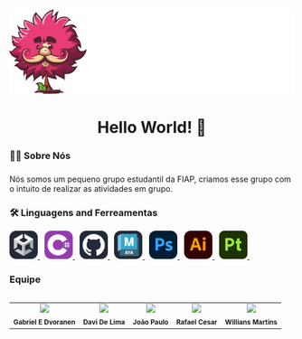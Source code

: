 <div align="center">
  <img height="150" src="https://github.com/Trufullantes/.github/blob/Images-and-Icons/Logo - DarkMode.png"  />
</div>

###

<h1 align="center">Hello World! 👋</h1>

###

<h3 align="left">👩‍💻  Sobre Nós</h3>

###

  <p align="left">Nós somos um pequeno grupo estudantil da FIAP, criamos esse grupo com o intuito de realizar as atividades em grupo.</p>

###

<!-- Languages and tools -->
<h3 align="left">🛠 Linguagens and Ferreamentas</h3>
<!-- Icons -->
<div align="left">
  <!-- Engiges Icons -->
  <a href="https://unity.com/"><picture>
    <source media="(prefers-color-scheme: light)" srcset="https://github.com/DvoraGames/dvoragames/blob/icons/Unity-Light.svg" />
    <img src="https://github.com/DvoraGames/dvoragames/blob/icons/Unity-Dark.svg" alt="Unity Engine" width=50px>
  </picture></a>&nbsp;
  <!-- Languages Icons -->
  <a href="https://learn.microsoft.comr/dotnet/csharp/"><picture>
    <source media="(prefers-color-scheme: light)" srcset="https://github.com/DvoraGames/dvoragames/blob/icons/CS.svg" />
    <img src="https://github.com/DvoraGames/dvoragames/blob/icons/CS.svg" alt="C# (C Sharp)" width=50px>
  </picture></a>&nbsp;
  <!-- Tools Icons -->
  <a href="https://github.com/"><picture>
    <source media="(prefers-color-scheme: light)" srcset="https://github.com/DvoraGames/dvoragames/blob/icons/Github-Light.svg" />
    <img src="https://github.com/DvoraGames/dvoragames/blob/icons/Github-Dark.svg" alt="Github" width=50px>
  </picture></a>&nbsp;
  <a href="https://www.autodesk.com/products/maya/overview?term=1-YEAR&tab=subscription"><picture>
    <source media="(prefers-color-scheme: light)" srcset="https://github.com/DvoraGames/dvoragames/blob/icons/Maya-Light.svg" />
    <img src="https://github.com/DvoraGames/dvoragames/blob/icons/Maya-Dark.svg" alt="Maya" width=50px>
  </picture></a>&nbsp;
  <a href="https://www.adobe.com/products/photoshop.html"><picture>
    <source media="(prefers-color-scheme: light)" srcset="https://github.com/DvoraGames/dvoragames/blob/icons/Photoshop.svg" />
    <img src="https://github.com/DvoraGames/dvoragames/blob/icons/Photoshop.svg" alt="Photoshop" width=50px>
  </picture></a>&nbsp;
  <a href="https://www.adobe.com/products/illustrator.html"><picture>
    <source media="(prefers-color-scheme: light)" srcset="https://github.com/DvoraGames/dvoragames/blob/icons/Illustrator.svg" />
    <img src="https://github.com/DvoraGames/dvoragames/blob/icons/Illustrator.svg" alt="Illustrator" width=50px>
  </picture></a>&nbsp;
    <a href="https://www.adobe.com/products/substance3d-painter.html"><picture>
    <source media="(prefers-color-scheme: light)" srcset="https://github.com/DvoraGames/dvoragames/blob/icons/SubstancePainter.svg" />
    <img src="https://github.com/DvoraGames/dvoragames/blob/icons/SubstancePainter.svg" alt="Substance Painter" width=50px>
  </picture></a>&nbsp;

<br clear="both">

<!-- Team Section -->
<h3 align="left">Equipe</h3>
<!-- Taable with Images and Links -->
<table align="left">
  <tr align="center">
    <a href="https://github.com/DvoraGames"><td>
      <img src="https://avatars.githubusercontent.com/DvoraGames" width="100px;"/><br/>
      <sub><b>Gabriel E Dvoranen</sub>
    </td></a>
    <a href="https://github.com/Davi-codigos"><td>
      <img src="https://avatars.githubusercontent.com/Davi-codigos" width="100px;"/><br/>
      <sub><b>Davi De Lima</sub>
    </td></a>
    <a href="https://github.com/JhonnyMage"><td>
      <img src="https://avatars.githubusercontent.com/JhonnyMage" width="100px;"/><br/>
      <sub><b>João Paulo</sub>
    </td></a>
    <a href="https://github.com/VoliDaCoca"><td>
      <img src="https://avatars.githubusercontent.com/VoliDaCoca" width="100px;"/><br/>
      <sub><b>Rafael Cesar</sub>
    </td></a>
    <a href="https://github.com/?"><td>
      <img src="https://avatars.githubusercontent.com/?" width="100px;"/><br/>
      <sub><b>Willians Martins</sub>
    </td></a>
  </tr>
</table>

###

<br clear="both">
